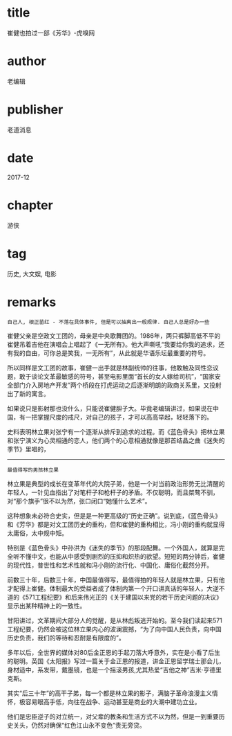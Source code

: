 # title
崔健也拍过一部《芳华》-虎嗅网

# author
老编辑

# publisher
老道消息

# date
2017-12

# chapter
游侠

# tag
历史, 大文娱, 电影

# remarks
`自己人, 根正苗红 - 不落在具体事件, 但是可以抽离出一般规律. 自己人总是好办一些`

崔健父亲是空政文工团的，母亲是中央歌舞团的。1986年，两只裤脚高低不平的崔健吊着吉他在演唱会上唱起了《一无所有》。他大声嘶吼“我要给你我的追求，还有我的自由，可你总是笑我，一无所有”，从此就是华语乐坛最重要的符号。



所以同样是文工团的故事，崔健一出手就是林副统帅的往事，他敢触及同性恋议题，敢于谈论文革最敏感的符号，甚至电影里面“首长的女人嫁给司机”，“国家安全部门介入房地产开发”两个桥段在打虎运动之后逐渐明朗的政商关系里，又投射出了新的寓言。



如果说只是影射那也没什么，只能说崔健胆子大。毕竟老编辑讲过，如果说在中国，有一把掌握尺度的戒尺，对自己的孩子，才可以高高举起，轻轻落下的。



史料表明林立果对张宁有一个逐渐从排斥到追求的过程。而《蓝色骨头》把林立果和张宁演义为心灵相通的恋人，他们两个的心意相通就像是那首结晶之曲《迷失的季节》里唱的，

---

`最值得写的男孩林立果`


林立果是典型的成长在变革年代的大院子弟，他是一个对当前政治形势无比清醒的年轻人，一针见血指出了对笔杆子和枪杆子的矛盾。不仅聪明，而且桀骜不驯，对“那个旗手”很不以为然，张口闭口“她懂什么艺术”。



这种想象未必符合史实，但是是一种更高级的“历史正确”。说到底，《蓝色骨头》和《芳华》都是对文工团历史的重构，但和崔健的重构相比，冯小刚的重构就显得太庸俗，太中规中矩。



特别是《蓝色骨头》中孙洪为《迷失的季节》的那段配舞。一个外国人，就算是完全听不懂中文，也能从中感受到剧烈的压抑和炽热的欲望。短短的两分钟后，崔健的现代性，普世性和艺术性就和冯小刚的流行化、中国化、庸俗化截然分开。



前数三十年，后数三十年，中国最值得写，最值得拍的年轻人就是林立果，只有他才配得上崔健。体制最大的受益者成了体制内第一个开口讲真话的年轻人，大逆不道的《571工程纪要》和后来伟光正的《关于建国以来党的若干历史问题的决议》显示出某种精神上的一致性。



甘阳讲过，文革期间大部分人的觉醒，是从林彪叛逃开始的。至今我们读起来571工程纪要，仍然会被这位林立果内心的波澜震撼，“为了向中国人民负责，向中国历史负责，我们的等待和忍耐是有限度的”。



多年以后，全世界的媒体对80后金正恩的手起刀落大呼意外，实在是小看了后生的聪明。英国《太阳报》写过一篇关于金正恩的报道，讲金正恩留学瑞士那会儿，身材适中，系发带，戴墨镜，也是一个摇滚男孩,尤其热爱“吉他之神”吉米·亨德里克斯。


其实“后三十年”的高干子弟，每一个都是林立果的影子，满脑子革命浪漫主义情怀，极容易眼高手低，向往在战争、运动甚至是商业的大潮中建功立业。



他们是忠臣逆子的对立统一，对父辈的教条和生活方式不以为然，但是一到重要历史关头，仍然对确保“红色江山永不变色”责无旁贷。



